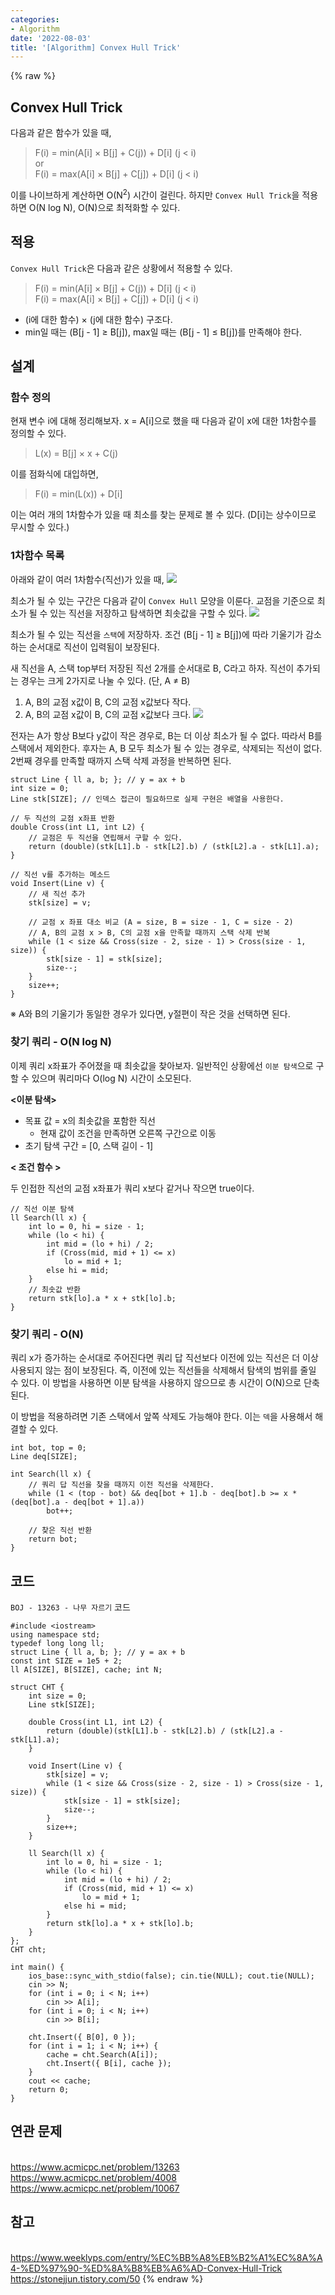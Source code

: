 ```yaml
---
categories:
- Algorithm
date: '2022-08-03'
title: '[Algorithm] Convex Hull Trick'
---
```


{% raw %}
## Convex Hull Trick
다음과 같은 함수가 있을 때, 
> F(i) = min(A[i] × B[j] + C(j)) + D[i] (j < i)<br>
> or<br>
> F(i) = max(A[i] × B[j] + C[j]) + D[i] (j < i)<br>

이를 나이브하게 계산하면 O(N<sup>2</sup>) 시간이 걸린다. 하지만 `Convex Hull Trick`을 적용하면 O(N log N), O(N)으로 최적화할 수 있다.

## 적용
`Convex Hull Trick`은 다음과 같은 상황에서 적용할 수 있다.
> F(i) = min(A[i] × B[j] + C(j)) + D[i] (j < i)<br>
> F(i) = max(A[i] × B[j] + C[j]) + D[i] (j < i)<br>

- (i에 대한 함수) × (j에 대한 함수) 구조다.
- min일 때는 (B[j - 1] ≥ B[j]), max일 때는 (B[j - 1] ≤ B[j])를 만족해야 한다.

## 설계
### 함수 정의
현재 변수 i에 대해 정리해보자. x = A[i]으로 했을 때 다음과 같이 x에 대한 1차함수를 정의할 수 있다.
> L(x) = B[j] × x + C(j)<br>

이를 점화식에 대입하면,
> F(i) = min(L(x)) + D[i]<br>

이는 여러 개의 1차함수가 있을 때 최소를 찾는 문제로 볼 수 있다. (D[i]는 상수이므로 무시할 수 있다.)

### 1차함수 목록
아래와 같이 여러 1차함수(직선)가 있을 때,
![](images/CHT-L1.png)

최소가 될 수 있는 구간은 다음과 같이 `Convex Hull` 모양을 이룬다. 교점을 기준으로 최소가 될 수 있는 직선을 저장하고 탐색하면 최솟값을 구할 수 있다.
![](images/CHT-L2.png)

최소가 될 수 있는 직선을 `스택`에 저장하자. 조건 (B[j - 1] ≥ B[j])에 따라 기울기가 감소하는 순서대로 직선이 입력됨이 보장된다.

새 직선을 A, 스택 top부터 저장된 직선 2개를 순서대로 B, C라고 하자. 직선이 추가되는 경우는 크게 2가지로 나눌 수 있다. (단, A ≠ B)
1. A, B의 교점 x값이 B, C의 교점 x값보다 작다.
2. A, B의 교점 x값이 B, C의 교점 x값보다 크다.
![](images/CHT-L3.png)

전자는 A가 항상 B보다 y값이 작은 경우로, B는 더 이상 최소가 될 수 없다. 따라서 B를 스택에서 제외한다. 후자는 A, B 모두 최소가 될 수 있는 경우로, 삭제되는 직선이 없다. 2번째 경우를 만족할 때까지 스택 삭제 과정을 반복하면 된다.
```
struct Line { ll a, b; }; // y = ax + b
int size = 0;
Line stk[SIZE]; // 인덱스 접근이 필요하므로 실제 구현은 배열을 사용한다.

// 두 직선의 교점 x좌표 반환
double Cross(int L1, int L2) {
	// 교점은 두 직선을 연립해서 구할 수 있다.
	return (double)(stk[L1].b - stk[L2].b) / (stk[L2].a - stk[L1].a);
}

// 직선 v를 추가하는 메소드
void Insert(Line v) {
	// 새 직선 추가
	stk[size] = v;
	
	// 교점 x 좌표 대소 비교 (A = size, B = size - 1, C = size - 2)
	// A, B의 교점 x > B, C의 교점 x을 만족할 때까지 스택 삭제 반복
	while (1 < size && Cross(size - 2, size - 1) > Cross(size - 1, size)) {
		stk[size - 1] = stk[size];
		size--;
	}
	size++;
}
```

※ A와 B의 기울기가 동일한 경우가 있다면, y절편이 작은 것을 선택하면 된다.

### 찾기 쿼리 - O(N log N)
이제 쿼리 x좌표가 주어졌을 때 최솟값을 찾아보자. 일반적인 상황에선 `이분 탐색`으로 구할 수 있으며 쿼리마다 O(log N) 시간이 소모된다.

**<이분 탐색>**
- 목표 값 = x의 최솟값을 포함한 직선
	- 현재 값이 조건을 만족하면 오른쪽 구간으로 이동
- 초기 탐색 구간 = [0, 스택 길이 - 1]

**< 조건 함수 >**

두 인접한 직선의 교점 x좌표가 쿼리 x보다 같거나 작으면 true이다.
 
```
// 직선 이분 탐색
ll Search(ll x) {
	int lo = 0, hi = size - 1;
	while (lo < hi) {
		int mid = (lo + hi) / 2;
		if (Cross(mid, mid + 1) <= x)
			lo = mid + 1;
		else hi = mid;
	}
	// 최솟값 반환
	return stk[lo].a * x + stk[lo].b;
}
```

### 찾기 쿼리 - O(N)
쿼리 x가 증가하는 순서대로 주어진다면 쿼리 답 직선보다 이전에 있는 직선은 더 이상 사용되지 않는 점이 보장된다. 즉, 이전에 있는 직선들을 삭제해서 탐색의 범위를 줄일 수 있다. 이 방법을 사용하면 이분 탐색을 사용하지 않으므로 총 시간이 O(N)으로 단축된다.

이 방법을 적용하려면 기존 스택에서 앞쪽 삭제도 가능해야 한다. 이는 `덱`을 사용해서 해결할 수 있다.
```
int bot, top = 0;
Line deq[SIZE];

int Search(ll x) {
	// 쿼리 답 직선을 찾을 때까지 이전 직선을 삭제한다.
	while (1 < (top - bot) && deq[bot + 1].b - deq[bot].b >= x * (deq[bot].a - deq[bot + 1].a))
		bot++;

	// 찾은 직선 반환
	return bot;
}
```

## 코드
`BOJ - 13263 - 나무 자르기` 코드
```
#include <iostream>
using namespace std;
typedef long long ll;
struct Line { ll a, b; }; // y = ax + b
const int SIZE = 1e5 + 2;
ll A[SIZE], B[SIZE], cache; int N;

struct CHT {
	int size = 0;
	Line stk[SIZE];

	double Cross(int L1, int L2) {
		return (double)(stk[L1].b - stk[L2].b) / (stk[L2].a - stk[L1].a);
	}

	void Insert(Line v) {
		stk[size] = v;
		while (1 < size && Cross(size - 2, size - 1) > Cross(size - 1, size)) {
			stk[size - 1] = stk[size];
			size--;
		}
		size++;
	}

	ll Search(ll x) {
		int lo = 0, hi = size - 1;
		while (lo < hi) {
			int mid = (lo + hi) / 2;
			if (Cross(mid, mid + 1) <= x)
				lo = mid + 1;
			else hi = mid;
		}
		return stk[lo].a * x + stk[lo].b;
	}
};
CHT cht;

int main() {
	ios_base::sync_with_stdio(false); cin.tie(NULL); cout.tie(NULL);
	cin >> N;
	for (int i = 0; i < N; i++)
		cin >> A[i];
	for (int i = 0; i < N; i++)
		cin >> B[i];

	cht.Insert({ B[0], 0 });
	for (int i = 1; i < N; i++) {
		cache = cht.Search(A[i]);
		cht.Insert({ B[i], cache });
	}
	cout << cache;
	return 0;
}
```

## 연관 문제
<br>https://www.acmicpc.net/problem/13263
<br>https://www.acmicpc.net/problem/4008
<br>https://www.acmicpc.net/problem/10067

## 참고
<br>https://www.weeklyps.com/entry/%EC%BB%A8%EB%B2%A1%EC%8A%A4-%ED%97%90-%ED%8A%B8%EB%A6%AD-Convex-Hull-Trick
<br>https://stonejjun.tistory.com/50
{% endraw %}